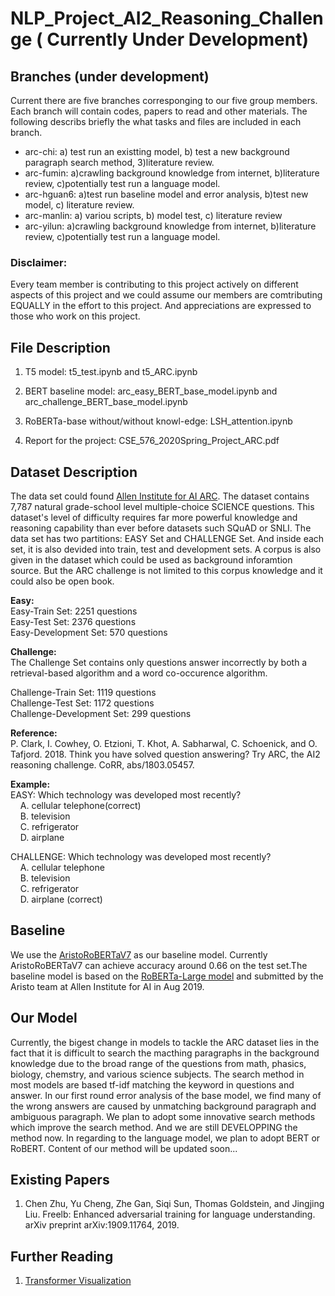 # NLP_Project_AI2_Reasoning_Challenge ( Currently Under Development)
## Branches (under development)
Current there are five branches corresponging to our five group members. Each branch will contain codes, papers to read and other materials. The following describs briefly the what tasks and files are included in each branch.
* arc-chi: a) test run an existting model, b) test a new background paragraph search method, 3)literature review.
* arc-fumin: a)crawling background knowledge from internet, b)literature review, c)potentially test run a language model.
* arc-hguan6: a)test run baseline model and error analysis, b)test new model, c) literature review.
* arc-manlin: a) variou scripts, b) model test, c) literature review
* arc-yilun: a)crawling background knowledge from internet, b)literature review, c)potentially test run a language model.

### Disclaimer: 
Every team member is contributing to this project actively on different aspects of this project and we could assume our members are comtributing EQUALLY in the effort to this project. And appreciations are expressed to those who work on this project.

## File Description
1. T5 model: t5_test.ipynb and t5_ARC.ipynb

2. BERT baseline model: arc_easy_BERT_base_model.ipynb and arc_challenge_BERT_base_model.ipynb

3. RoBERTa-base without/without knowl-edge: LSH_attention.ipynb

4. Report for the project: CSE_576_2020Spring_Project_ARC.pdf

## Dataset Description
The data set could found [Allen Institute for AI ARC](https://leaderboard.allenai.org/arc/submissions/public). The dataset contains 7,787 natural grade-school level multiple-choice SCIENCE questions. This dataset's level of difficulty requires far more powerful knowledge and reasoning capability than ever before datasets such SQuAD or SNLI. The data set has two partitions: EASY Set and CHALLENGE Set. And inside each set, it is also devided into train, test and development sets. A corpus is also given in the dataset which could be used as background inforamtion source. But the ARC challenge is not limited to this corpus knowledge and it could also be open book.

<b> Easy: </b>  
Easy-Train Set: 2251 questions  
Easy-Test Set: 2376 questions  
Easy-Development Set: 570 questions  

<b> Challenge: </b>  
The Challenge Set contains only questions answer incorrectly by both a retrieval-based algorithm and a word co-occurence algorithm.  

Challenge-Train Set: 1119 questions  
Challenge-Test Set: 1172 questions  
Challenge-Development Set: 299 questions  

<b> Reference: </b>  
P. Clark, I. Cowhey, O. Etzioni, T. Khot, A. Sabharwal, C. Schoenick, and O. Tafjord. 2018. Think you have solved question answering? Try ARC, the AI2 reasoning challenge. CoRR, abs/1803.05457.

<b> Example: </b>  
EASY:
Which technology was developed most recently?  
&nbsp; &nbsp; A. cellular telephone(correct)  
&nbsp; &nbsp; B. television  
&nbsp; &nbsp; C. refrigerator  
&nbsp; &nbsp; D. airplane  

CHALLENGE:
Which technology was developed most recently?  
&nbsp; &nbsp; A. cellular telephone  
&nbsp; &nbsp; B. television  
&nbsp; &nbsp; C. refrigerator  
&nbsp; &nbsp; D. airplane (correct)

## Baseline
We use the [AristoRoBERTaV7](https://leaderboard.allenai.org/arc/submission/blcotvl7rrltlue6bsv0) as our baseline model. Currently AristoRoBERTaV7 can achieve accuracy around 0.66 on the test set.The baseline model is based on the [RoBERTa-Large model](https://arxiv.org/abs/1907.11692) and submitted by the Aristo team at Allen Institute for AI in Aug 2019.

## Our Model 
Currently, the bigest change in models to tackle the ARC dataset lies in the fact that it is difficult to search the macthing paragraphs in the background knowledge due to the broad range of the questions from math, phasics, biology, chemstry,  and various science subjects. The search method in most models are based tf-idf matching the keyword in questions and answer. In our first round error analysis of the base model, we find many of the wrong answers are caused by unmatching background paragraph and ambiguous paragraph. We plan to adopt some innovative search methods which improve the search method. And we are still DEVELOPPING the method now. In regarding to the language model, we plan to adopt BERT or RoBERT. Content of our method will be updated soon...
## Existing Papers
1. Chen Zhu, Yu Cheng, Zhe Gan, Siqi Sun, Thomas Goldstein, and Jingjing Liu. Freelb: Enhanced adversarial training for language understanding. arXiv preprint arXiv:1909.11764, 2019. 
## Further Reading
1. [Transformer Visualization](http://jalammar.github.io/illustrated-transformer/)  
